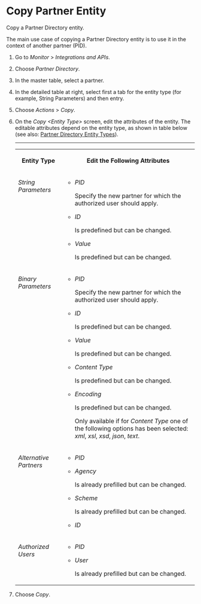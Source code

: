 <!-- loiod110a04bdc4a4e6db0807aa98fdc7042 -->

# Copy Partner Entity

Copy a Partner Directory entity.



The main use case of copying a Partner Directory entity is to use it in the context of another partner \(PID\).

1.  Go to *Monitor* \> *Integrations and APIs*.

2.  Choose *Partner Directory*.
3.  In the master table, select a partner.

4.  In the detailed table at right, select first a tab for the entity type \(for example, String Parameters\) and then entry.

5.  Choose *Actions* \> *Copy*.

6.  On the *Copy <Entity Type\>* screen, edit the attributes of the entity. The editable attributes depend on the entity type, as shown in table below \(see also: [Partner Directory Entity Types](partner-directory-entity-types-950f4b2.md)\).

    ****


    <table>
    <tr>
    <th valign="top">

    Entity Type
    
    </th>
    <th valign="top">

    Edit the Following Attributes
    
    </th>
    </tr>
    <tr>
    <td valign="top">
    
    *String Parameters* 
    
    </td>
    <td valign="top">
    
    -   *PID*

        Specify the new partner for which the authorized user should apply.

    -   *ID*

        Is predefined but can be changed.

    -   *Value*

        Is predefined but can be changed.



    
    </td>
    </tr>
    <tr>
    <td valign="top">
    
    *Binary Parameters* 
    
    </td>
    <td valign="top">
    
    -   *PID*

        Specify the new partner for which the authorized user should apply.

    -   *ID*

        Is predefined but can be changed.

    -   *Value*

        Is predefined but can be changed.

    -   *Content Type*

        Is predefined but can be changed.

    -   *Encoding*

        Is predefined but can be changed.

        Only available if for *Content Type* one of the following options has been selected: *xml*, *xsl*, *xsd*, *json*, *text*.



    
    </td>
    </tr>
    <tr>
    <td valign="top">
    
    *Alternative Partners* 
    
    </td>
    <td valign="top">
    
    -   *PID*

    -   *Agency*

        Is already prefilled but can be changed.

    -   *Scheme*

        Is already prefilled but can be changed.

    -   *ID*



    
    </td>
    </tr>
    <tr>
    <td valign="top">
    
    *Authorized Users* 
    
    </td>
    <td valign="top">
    
    -   *PID*

    -   *User*

        Is already prefilled but can be changed.



    
    </td>
    </tr>
    </table>
    
7.  Choose *Copy*.


